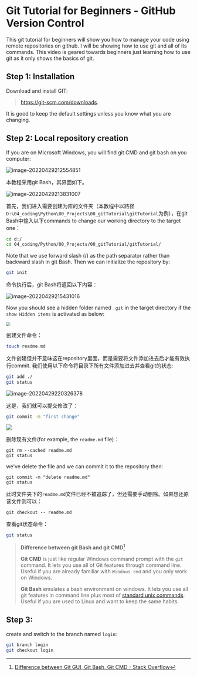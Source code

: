 # Git Tutorial for Beginners - GitHub Version Control

This git tutorial for beginners will show you how to manage your code using remote repositories on github. I will be showing how to use git and all of its commands. This video is geared towards beginners just learning how to use git as it only shows the basics of git. 

## Step 1: Installation

Download and install GIT:

> https://git-scm.com/downloads. 

It is good to keep the default settings unless you know what you are changing.

## Step 2: Local repository creation

If you are on Microsoft Windows, you will find git CMD and git bash on you computer:

![image-20220429212554851](https://s2.loli.net/2022/04/30/T3dZPmVXz28Helx.png)

本教程采用git Bash，其界面如下。

![image-20220429213831007](https://s2.loli.net/2022/04/30/fh9MjDyWtzVS3IE.png)

首先，我们进入需要创建为库的文件夹（本教程中以路径 `D:\04_coding\Python\00_Projects\00_gitTutorial\gitTutorial`为例），在git Bash中输入以下commands to change our working directory to the target one：

```bash
cd d:/
cd 04_coding/Python/00_Projects/00_gitTutorial/gitTutorial/
```

Note that we use forward slash (/) as the path separator rather than backward slash in git Bash. Then we can initialize the repository by:

```bash
git init
```

命令执行后，git Bash将返回以下内容：

![image-20220429215431016](https://s2.loli.net/2022/04/30/b68seSVOiXgYl3D.png)

Now you should see a hidden folder named `.git` in the target directory if the `show Hidden items` is activated as below:

<img src="https://s2.loli.net/2022/04/30/IBK6be92twy8PgH.png" style="zoom:67%;" />



创建文件命令：

```bash
touch readme.md
```

文件创建但并不意味这在repository里面，而是需要将文件添加进去后才能有效执行commit. 我们使用以下命令将目录下所有文件添加进去并查看git的状态:

```bash
git add ./
git status
```

![image-20220429220326378](https://s2.loli.net/2022/04/30/KAbf3pVX5gYIWUr.png)

这是，我们就可以提交修改了：

```bash
git commit -m "first change"
```

![](https://s2.loli.net/2022/04/30/8qx5vY7kzfAitPZ.png)

删除现有文件(for example, the `readme.md` file)：

```
git rm --cached readme.md
git status
```

we've delete the file and we can commit it to the repository then:

```
git commit -m "delete readme.md"
git status
```

此时文件夹下的`readme.md`文件已经不被追踪了，但还需要手动删除。如果想还原该文件则可以：

```
git checkout -- readme.md
```







查看git状态命令：

```bash
git status
```





> **Difference between git Bash and git CMD**[^1]
>
> [^1]:[Difference between Git GUI, Git Bash, Git CMD - Stack Overflow](https://stackoverflow.com/questions/45034549/difference-between-git-gui-git-bash-git-cmd)
>
> **Git CMD** is just like regular Windows command prompt with the `git` command. It lets you use all of Git features through command line. Useful if you are already familiar with `Windows cmd` and you only work on Windows.
>
> **Git Bash** emulates a bash environment on windows. It lets you use all git features in command line plus most of [standard unix commands](https://ss64.com/bash/). Useful if you are used to Linux and want to keep the same habits.

## Step 3:

create and switch to the branch named `login`:

```bash
git branch login
git checkout login
```

